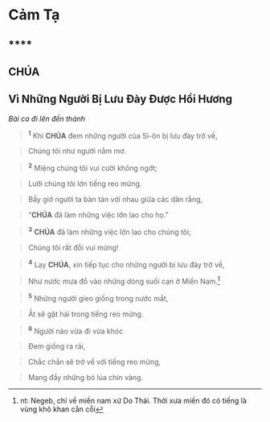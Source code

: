 # Cảm Tạ

## ****

## CHÚA

## Vì Những Người Bị Lưu Đày Được Hồi Hương
*Bài ca đi lên đền thánh*

> <sup><b>1</b></sup> Khi **CHÚA** đem những người của Si-ôn bị lưu đày trở về,
>


> Chúng tôi như người nằm mơ.
>


> <sup><b>2</b></sup> Miệng chúng tôi vui cười không ngớt;
>


> Lưỡi chúng tôi lớn tiếng reo mừng.
>


> Bấy giờ người ta bàn tán với nhau giữa các dân rằng,
>


> “**CHÚA** đã làm những việc lớn lao cho họ.”
>


> <sup><b>3</b></sup> **CHÚA** đã làm những việc lớn lao cho chúng tôi;
>


> Chúng tôi rất đỗi vui mừng!
>


> <sup><b>4</b></sup> Lạy **CHÚA**, xin tiếp tục cho những người bị lưu đày trở về,
>


> Như nước mưa đổ vào những dòng suối cạn ở Miền Nam.[^1-0e7a15c5-0eda-4bd6-b9d3-d56979dbec64]
>


> <sup><b>5</b></sup> Những người gieo giống trong nước mắt,
>


> Ắt sẽ gặt hái trong tiếng reo mừng.
>


> <sup><b>6</b></sup> Người nào vừa đi vừa khóc
>


> Đem giống ra rải,
>


> Chắc chắn sẽ trở về với tiếng reo mừng,
>


> Mang đầy những bó lúa chín vàng.
>

[^1-0e7a15c5-0eda-4bd6-b9d3-d56979dbec64]: nt: Negeb, chỉ về miền nam xứ Do Thái. Thời xưa miền đó có tiếng là vùng khô khan cằn cỗi